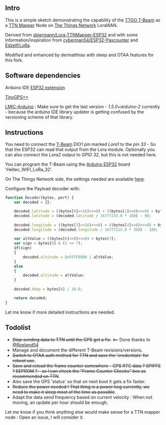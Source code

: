 ## Intro

This is a simple sketch demonstrating the capability of the [TTGO T-Beam](https://www.aliexpress.com/store/product/TTGO-T-Beam-ESP32-433-868-915Mhz-WiFi-wireless-Bluetooth-Module-ESP-32-GPS-NEO-6M/2090076_32875743018.html) as a [TTN Mapper](https://ttnmapper.org/) Node on [The Things Network](https://www.thethingsnetwork.org/) LoraWAN.

Derived from [sbiermann/Lora-TTNMapper-ESP32](https://github.com/sbiermann/Lora-TTNMapper-ESP32) and with some information/inspiration from [cyberman54/ESP32-Paxcounter](https://github.com/cyberman54/ESP32-Paxcounter) and [Edzelf/LoRa](https://github.com/Edzelf/LoRa).

Modified and enhanced by dermatthias with sleep and OTAA features for this fork.

## Software dependencies

Arduino IDE [ESP32 extension](https://github.com/espressif/arduino-esp32)

[TinyGPS++](http://arduiniana.org/libraries/tinygpsplus/)

[LMIC-Arduino](https://github.com/matthijskooijman/arduino-lmic) : Make sure to get the last version - *1.5.0+arduino-2* currently - because the arduino IDE library updater is getting confused by the versioning scheme of that library.

## Instructions

You need to connect the [T-Beam](https://github.com/LilyGO/TTGO-T-Beam) DIO1 pin marked *Lora1* to the *pin 33* - So that the ESP32 can read that output from the Lora module.
Optionally you can also connect the *Lora2* output to *GPIO 32*, but this is not needed here.

You can program the T-Beam using the [Arduino ESP32](https://github.com/espressif/arduino-esp32) board 'Heltec_WIFI_LoRa_32'.

On The Things Network side, the settings needed are available [here](https://www.thethingsnetwork.org/docs/applications/ttnmapper/).

Configure the Payload decoder with:
```javascript
function Decoder(bytes, port) {
    var decoded = {};

    decoded.latitude = ((bytes[0]<<16)>>>0) + ((bytes[1]<<8)>>>0) + bytes[2];
    decoded.latitude = (decoded.latitude / 16777215.0 * 180) - 90;
  
    decoded.longitude = ((bytes[3]<<16)>>>0) + ((bytes[4]<<8)>>>0) + bytes[5];
    decoded.longitude = (decoded.longitude / 16777215.0 * 360) - 180;
  
    var altValue = ((bytes[6]<<8)>>>0) + bytes[7];
    var sign = bytes[6] & (1 << 7);
    if(sign)
    {
        decoded.altitude = 0xFFFF0000 | altValue;
    }
    else
    {
        decoded.altitude = altValue;
    }
  
    decoded.hdop = bytes[8] / 10.0;

    return decoded;
}
```

Let me know if more detailed instructions are needed.

## Todolist

* ~~Stop sending data to TTN until the GPS get a fix.~~ <== Done thanks to [@Roeland54](https://github.com/Roeland54)
* Manage and document the different T-Beam revisions/versions.
* ~~Switch to OTAA auth method for TTN and save the 'credentials' for reboot use~~.
* ~~Save and reload the frame counter somewhere - GPS RTC data ? SPIFFS ? EEPROM ? - so I can check the "Frame Counter Checks" box as recommended on TTN~~.
* Also save the GPS 'status' so that on next boot it gets a fix faster.
* ~~Reduce the power needed ! That thing is a power hog currently, we need to make it sleep most of the time as possible~~.
* Adapt the data send frequency based on current velocity : When not moving, an update per hour should be enough.

Let me know if you think anything else would make sense for a TTN mapper node : Open an issue, I will consider it.

